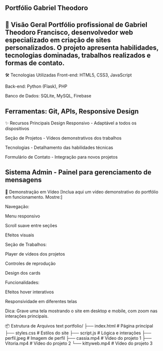 Portfólio Gabriel Theodoro
-----------

📌 Visão Geral
Portfólio profissional de Gabriel Theodoro Francisco, desenvolvedor web especializado em criação de sites personalizados. O projeto apresenta habilidades, tecnologias dominadas, trabalhos realizados e formas de contato.
-------
🛠 Tecnologias Utilizadas
Front-end: HTML5, CSS3, JavaScript

Back-end: Python (Flask), PHP

Banco de Dados: SQLite, MySQL, Firebase

Ferramentas: Git, APIs, Responsive Design
------
✨ Recursos Principais
Design Responsivo - Adaptável a todos os dispositivos

Seção de Projetos - Vídeos demonstrativos dos trabalhos

Tecnologias - Detalhamento das habilidades técnicas

Formulário de Contato - Integração para novos projetos

Sistema Admin - Painel para gerenciamento de mensagens
------
🎥 Demonstração em Vídeo
[Inclua aqui um vídeo demonstrativo do portfólio em funcionamento. Mostre:]

Navegação:

Menu responsivo

Scroll suave entre seções

Efeitos visuais

Seção de Trabalhos:

Player de vídeos dos projetos

Controles de reprodução

Design dos cards

Funcionalidades:

Efeitos hover interativos

Responsividade em diferentes telas

Dica: Grave uma tela mostrando o site em desktop e mobile, com zoom nas interações principais.

📦 Estrutura de Arquivos
text
portfolio/
├── index.html          # Página principal
├── styles.css          # Estilos do site
├── script.js           # Lógica e interações
├── perfil.jpeg         # Imagem de perfil
├── cassia.mp4          # Vídeo do projeto 1
├── Vitoria.mp4         # Vídeo do projeto 2
└── kittyweb.mp4        # Vídeo do projeto 3
